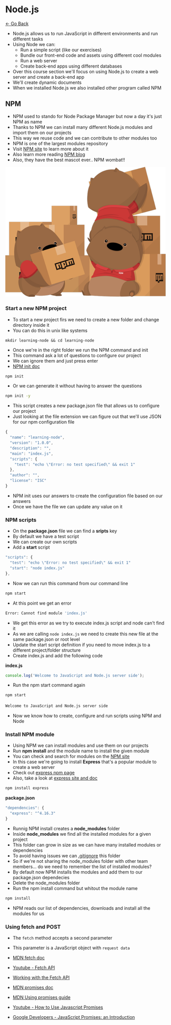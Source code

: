# Node.js

[<- Go Back](README.md)

* Node.js allows us to run JavaScript in different environments and run different tasks
* Using Node we can:
  * Run a simple script (like our exercises)
  * Bundle our front-end code and assets using different cool modules
  * Run a web server
  * Create back-end apps using different databases
* Over this course section we'll focus on using Node.js to create a web server and create a back-end app
* We'll create dynamic documents
* When we installed Node.js we also installed other program called NPM

## NPM
* NPM used to stando for Node Package Manager but now a day it's just NPM as name
* Thanks to NPM we can install many different Node.js modules and import them on our projects
* This way we reuse code and we can contribute to other modules too
* NPM is one of the largest modules repository 
* Visit [NPM site](https://www.npmjs.com) to learn more about it
* Also learn more reading [NPM blog](https://blog.npmjs.org)
* Also, they have the best mascot ever.. NPM wombat!!

![Wombat](./resources/images/node/wombat.png)

### Start a new NPM project
* To start a new project firs we need to create a new folder and change directory inside it
* You can do this in unix like systems

```
mkdir learning-node && cd learning-node
```

* Once we're in the right folder we run the NPM command and init
* This command ask a lot of questions to configure our project
* We can ignore them and just press enter
* [NPM init doc](https://docs.npmjs.com/cli/init)

```bash
npm init
```

* Or we can generate it without having to answer the questions

```bash
npm init -y
```

* This script creates a new package.json file that allows us to configure our project
* Just looking at the file extension we can figure out that we'll use JSON for our npm configuration file

```js
{
  "name": "learning-node",
  "version": "1.0.0",
  "description": "",
  "main": "index.js",
  "scripts": {
    "test": "echo \"Error: no test specified\" && exit 1"
  },
  "author": "",
  "license": "ISC"
}
```

* NPM init uses our answers to create the configuration file based on our answers
* Once we have the file we can update any value on it

### NPM scripts
* On the **package.json** file we can find a **sripts** key
* By default we have a test script
* We can create our own scripts
* Add a **start** script

```js
"scripts": {
  "test": "echo \"Error: no test specified\" && exit 1"
  "start": "node index.js"
},
```

* Now we can run this command from our command line

```bash
npm start
```

* At this point we get an error

```bash
Error: Cannot find module 'index.js'
```

* We get this error as we try to execute index.js script and node can't find it
* As we are calling `node index.js` we need to create this new file at the same package.json or root level
* Update the start script definition if you need to move index.js to a different project/folder structure
* Create index.js and add the following code

**index.js**
```js
console.log('Welcome to JavaScript and Node.js server side');
```

* Run the npm start command again

```bash
npm start

Welcome to JavaScript and Node.js server side
```

* Now we know how to create, configure and run scripts using NPM and Node

### Install NPM module
* Using NPM we can install modules and use them on our projects
* Run **npm install** and the module name to install the given module
* You can check and search for modules on the [NPM site](https://www.npmjs.com)
* In this case we're going to install **Express** that's a popular module to create a web server
* Check out [express npm page](https://www.npmjs.com/package/express)
* Also, take a look at [express site and doc](http://expressjs.com)

```bash
npm install express
```

**package.json**
```js
"dependencies": {
  "express": "^4.16.3"
}
```

* Runnig NPM install creates a **node_modules** folder
* Inside **node_modules** we find all the installed modules for a given project
* This folder can grow in size as we can have many installed modules or dependencies
* To avoid having issues we can [.gitignore](https://git-scm.com/docs/gitignore) this folder
* So if we're not sharing the node_modules folder with other team members... do we need to remember the list of installed modules?
* By default now NPM installs the modules and add them to our package.json dependecies
* Delete the node_modules folder
* Run the npm install command but whitout the module name

```bash
npm install
```

* NPM reads our list of dependencies, downloads and install all the modules for us



### Using fetch and POST
* The `fetch` method accepts a second parameter
* This parameter is a JavaScript object with `request data`

* [MDN fetch doc](https://developer.mozilla.org/en-US/docs/Web/API/Fetch_API)
* [Youtube - Fetch API](https://www.youtube.com/watch?v=g6-ZwZmRncs)
* [Working with the Fetch API](https://www.youtube.com/watch?v=9Qtvjd0UbAs)
* [MDN promises doc](https://developer.mozilla.org/es/docs/Web/JavaScript/Referencia/Objetos_globales/Promise)
* [MDN Using promises guide](https://developer.mozilla.org/en-US/docs/Web/JavaScript/Guide/Using_promises)
* [Youtube - How to Use Javascript Promises](https://www.youtube.com/watch?v=104J7_HyaG4)
* [Google Developers - JavaScript Promises: an Introduction](https://goo.gl/ZH6spE)